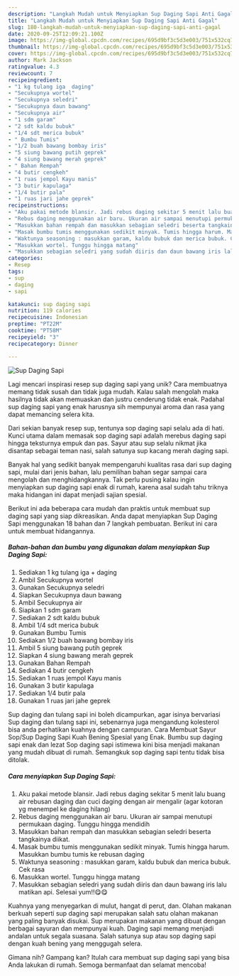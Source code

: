 ```yaml
---
description: "Langkah Mudah untuk Menyiapkan Sup Daging Sapi Anti Gagal"
title: "Langkah Mudah untuk Menyiapkan Sup Daging Sapi Anti Gagal"
slug: 180-langkah-mudah-untuk-menyiapkan-sup-daging-sapi-anti-gagal
date: 2020-09-25T12:09:21.100Z
image: https://img-global.cpcdn.com/recipes/695d9bf3c5d3e003/751x532cq70/sup-daging-sapi-foto-resep-utama.jpg
thumbnail: https://img-global.cpcdn.com/recipes/695d9bf3c5d3e003/751x532cq70/sup-daging-sapi-foto-resep-utama.jpg
cover: https://img-global.cpcdn.com/recipes/695d9bf3c5d3e003/751x532cq70/sup-daging-sapi-foto-resep-utama.jpg
author: Mark Jackson
ratingvalue: 4.3
reviewcount: 7
recipeingredient:
- "1 kg tulang iga  daging"
- "Secukupnya wortel"
- "Secukupnya seledri"
- "Secukupnya daun bawang"
- "Secukupnya air"
- "1 sdm garam"
- "2 sdt kaldu bubuk"
- "1/4 sdt merica bubuk"
- " Bumbu Tumis"
- "1/2 buah bawang bombay iris"
- "5 siung bawang putih geprek"
- "4 siung bawang merah geprek"
- " Bahan Rempah"
- "4 butir cengkeh"
- "1 ruas jempol Kayu manis"
- "3 butir kapulaga"
- "1/4 butir pala"
- "1 ruas jari jahe geprek"
recipeinstructions:
- "Aku pakai metode blansir. Jadi rebus daging sekitar 5 menit lalu buang air rebusan daging dan cuci daging dengan air mengalir (agar kotoran yg menempel ke daging hilang)"
- "Rebus daging menggunakan air baru. Ukuran air sampai menutupi permukaan daging. Tunggu hingga mendidih"
- "Masukkan bahan rempah dan masukkan sebagian seledri beserta tangkainya diikat."
- "Masak bumbu tumis menggunakan sedikit minyak. Tumis hingga harum. Masukkan bumbu tumis ke rebusan daging"
- "Waktunya seasoning : masukkan garam, kaldu bubuk dan merica bubuk. Cek rasa"
- "Masukkan wortel. Tunggu hingga matang"
- "Masukkan sebagian seledri yang sudah diiris dan daun bawang iris lalu matikan api. Selesai yum!!😋😋"
categories:
- Resep
tags:
- sup
- daging
- sapi

katakunci: sup daging sapi 
nutrition: 119 calories
recipecuisine: Indonesian
preptime: "PT22M"
cooktime: "PT58M"
recipeyield: "3"
recipecategory: Dinner

---
```



![Sup Daging Sapi](https://img-global.cpcdn.com/recipes/695d9bf3c5d3e003/751x532cq70/sup-daging-sapi-foto-resep-utama.jpg)

Lagi mencari inspirasi resep sup daging sapi yang unik? Cara membuatnya memang tidak susah dan tidak juga mudah. Kalau salah mengolah maka hasilnya tidak akan memuaskan dan justru cenderung tidak enak. Padahal sup daging sapi yang enak harusnya sih mempunyai aroma dan rasa yang dapat memancing selera kita.

Dari sekian banyak resep sup, tentunya sop daging sapi selalu ada di hati. Kunci utama dalam memasak sop daging sapi adalah merebus daging sapi hingga teksturnya empuk dan pas. Sayur atau sup selalu nikmat jika disantap sebagai teman nasi, salah satunya sup kacang merah daging sapi.

Banyak hal yang sedikit banyak mempengaruhi kualitas rasa dari sup daging sapi, mulai dari jenis bahan, lalu pemilihan bahan segar sampai cara mengolah dan menghidangkannya. Tak perlu pusing kalau ingin menyiapkan sup daging sapi enak di rumah, karena asal sudah tahu triknya maka hidangan ini dapat menjadi sajian spesial.


Berikut ini ada beberapa cara mudah dan praktis untuk membuat sup daging sapi yang siap dikreasikan. Anda dapat menyiapkan Sup Daging Sapi menggunakan 18 bahan dan 7 langkah pembuatan. Berikut ini cara untuk membuat hidangannya.

<!--inarticleads1-->

##### Bahan-bahan dan bumbu yang digunakan dalam menyiapkan Sup Daging Sapi:

1. Sediakan 1 kg tulang iga + daging
1. Ambil Secukupnya wortel
1. Gunakan Secukupnya seledri
1. Siapkan Secukupnya daun bawang
1. Ambil Secukupnya air
1. Siapkan 1 sdm garam
1. Sediakan 2 sdt kaldu bubuk
1. Ambil 1/4 sdt merica bubuk
1. Gunakan  Bumbu Tumis
1. Sediakan 1/2 buah bawang bombay iris
1. Ambil 5 siung bawang putih geprek
1. Siapkan 4 siung bawang merah geprek
1. Gunakan  Bahan Rempah
1. Sediakan 4 butir cengkeh
1. Sediakan 1 ruas jempol Kayu manis
1. Gunakan 3 butir kapulaga
1. Sediakan 1/4 butir pala
1. Gunakan 1 ruas jari jahe geprek


Sup daging dan tulang sapi ini boleh dicampurkan, agar isinya bervariasi Sup daging dan tulang sapi ini, sebenarnya juga mengandung kolesterol bisa anda perhatikan kuahnya dengan campuran. Cara Membuat Sayur Sop/Sup Daging Sapi Kuah Bening Spesial yang Enak. Bumbu sup daging sapi enak dan lezat  Sop daging sapi istimewa kini bisa menjadi makanan yang mudah dibuat di rumah. Semangkuk sop daging sapi tentu tidak bisa ditolak. 

<!--inarticleads2-->

##### Cara menyiapkan Sup Daging Sapi:

1. Aku pakai metode blansir. Jadi rebus daging sekitar 5 menit lalu buang air rebusan daging dan cuci daging dengan air mengalir (agar kotoran yg menempel ke daging hilang)
1. Rebus daging menggunakan air baru. Ukuran air sampai menutupi permukaan daging. Tunggu hingga mendidih
1. Masukkan bahan rempah dan masukkan sebagian seledri beserta tangkainya diikat.
1. Masak bumbu tumis menggunakan sedikit minyak. Tumis hingga harum. Masukkan bumbu tumis ke rebusan daging
1. Waktunya seasoning : masukkan garam, kaldu bubuk dan merica bubuk. Cek rasa
1. Masukkan wortel. Tunggu hingga matang
1. Masukkan sebagian seledri yang sudah diiris dan daun bawang iris lalu matikan api. Selesai yum!!😋😋


Kuahnya yang menyegarkan di mulut, hangat di perut, dan. Olahan makanan berkuah seperti sup daging sapi merupakan salah satu olahan makanan yang paling banyak disukai. Sup merupakan makanan yang dibuat dengan berbagai sayuran dan mempunyai kuah. Daging sapi memang menjadi andalan untuk segala suasana. Salah satunya sup atau sop daging sapi dengan kuah bening yang menggugah selera. 

Gimana nih? Gampang kan? Itulah cara membuat sup daging sapi yang bisa Anda lakukan di rumah. Semoga bermanfaat dan selamat mencoba!
